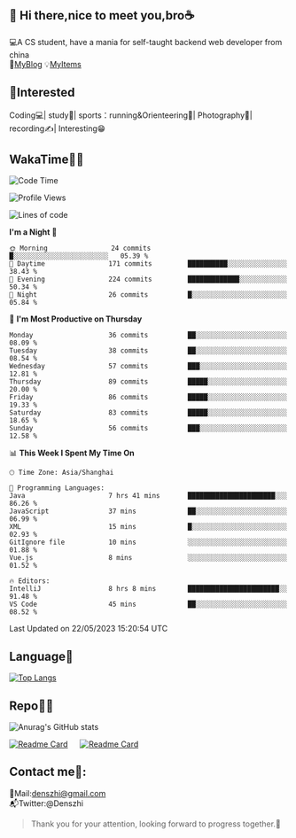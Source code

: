 👋 Hi there,nice to meet you,bro☕
---
💻A CS student, have a mania for self-taught backend web developer from china   
👣[MyBlog](https://github.com/HealUP/MyBlog)
💡[MyItems](https://healup.github.io/)

 <!-- waka-box start -->
 <!-- waka-box end -->
 
🧲**Interested**
--
Coding💻| study📖| sports：running&Orienteering🏃‍| Photography📸| recording✍️| Interesting😁

WakaTime👨‍💻
---
<!--START_SECTION:waka-->
![Code Time](http://img.shields.io/badge/Code%20Time-133%20hrs%2031%20mins-blue)

![Profile Views](http://img.shields.io/badge/Profile%20Views-11-blue)

![Lines of code](https://img.shields.io/badge/From%20Hello%20World%20I%27ve%20Written-161.7%20thousand%20lines%20of%20code-blue)

**I'm a Night 🦉** 

```text
🌞 Morning                24 commits          █░░░░░░░░░░░░░░░░░░░░░░░░   05.39 % 
🌆 Daytime                171 commits         ██████████░░░░░░░░░░░░░░░   38.43 % 
🌃 Evening                224 commits         █████████████░░░░░░░░░░░░   50.34 % 
🌙 Night                  26 commits          █░░░░░░░░░░░░░░░░░░░░░░░░   05.84 % 
```
📅 **I'm Most Productive on Thursday** 

```text
Monday                   36 commits          ██░░░░░░░░░░░░░░░░░░░░░░░   08.09 % 
Tuesday                  38 commits          ██░░░░░░░░░░░░░░░░░░░░░░░   08.54 % 
Wednesday                57 commits          ███░░░░░░░░░░░░░░░░░░░░░░   12.81 % 
Thursday                 89 commits          █████░░░░░░░░░░░░░░░░░░░░   20.00 % 
Friday                   86 commits          █████░░░░░░░░░░░░░░░░░░░░   19.33 % 
Saturday                 83 commits          █████░░░░░░░░░░░░░░░░░░░░   18.65 % 
Sunday                   56 commits          ███░░░░░░░░░░░░░░░░░░░░░░   12.58 % 
```


📊 **This Week I Spent My Time On** 

```text
🕑︎ Time Zone: Asia/Shanghai

💬 Programming Languages: 
Java                     7 hrs 41 mins       ██████████████████████░░░   86.26 % 
JavaScript               37 mins             ██░░░░░░░░░░░░░░░░░░░░░░░   06.99 % 
XML                      15 mins             █░░░░░░░░░░░░░░░░░░░░░░░░   02.93 % 
GitIgnore file           10 mins             ░░░░░░░░░░░░░░░░░░░░░░░░░   01.88 % 
Vue.js                   8 mins              ░░░░░░░░░░░░░░░░░░░░░░░░░   01.52 % 

🔥 Editors: 
IntelliJ                 8 hrs 8 mins        ███████████████████████░░   91.48 % 
VS Code                  45 mins             ██░░░░░░░░░░░░░░░░░░░░░░░   08.52 % 
```


 Last Updated on 22/05/2023 15:20:54 UTC
<!--END_SECTION:waka-->

Language🚀
---
[![Top Langs](https://github-readme-stats.vercel.app/api/top-langs/?username=HealUP&layout=compact&hide_border=true)](https://github.com/HealUP)

Repo🧑‍💻
---
![Anurag's GitHub stats](https://github-readme-stats.vercel.app/api?username=HealUP&count_private=true&show_icons=true&theme=gruvbox&hide_border=true) 

[![Readme Card](https://github-readme-stats.vercel.app/api/pin/?username=HealUP&repo=InternetEy&theme=transparent)](https://github.com/HealUP/InternetEy) &emsp;
[![Readme Card](https://github-readme-stats.vercel.app/api/pin/?username=HealUP&repo=CampusExperience&theme=transparent)](https://github.com/HealUP/CampusExperience)


Contact me📱:
---
📮Mail:denszhi@gmail.com  
📬Twitter:@Denszhi  

> Thank you for your attention, looking forward to progress together.🎉
